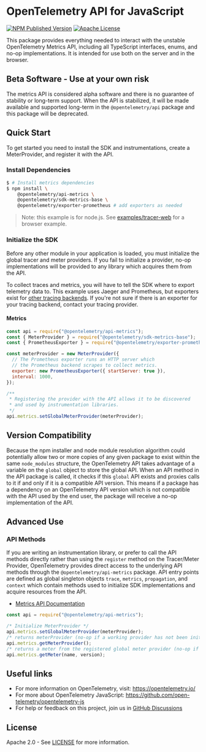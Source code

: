 # OpenTelemetry API for JavaScript

[![NPM Published Version][npm-img]][npm-url]
[![Apache License][license-image]][license-image]

This package provides everything needed to interact with the unstable OpenTelemetry Metrics API, including all TypeScript interfaces, enums, and no-op implementations. It is intended for use both on the server and in the browser.

## Beta Software - Use at your own risk

The metrics API is considered alpha software and there is no guarantee of stability or long-term support. When the API is stabilized, it will be made available and supported long-term in the `@opentelemetry/api` package and this package will be deprecated.

## Quick Start

To get started you need to install the SDK and instrumentations, create a MeterProvider, and register it with the API.

### Install Dependencies

```sh
$ # Install metrics dependencies
$ npm install \
    @opentelemetry/api-metrics \
    @opentelemetry/sdk-metrics-base \
    @opentelemetry/exporter-prometheus # add exporters as needed
```

> Note: this example is for node.js. See [examples/tracer-web](https://github.com/open-telemetry/opentelemetry-js/tree/main/examples/tracer-web) for a browser example.

### Initialize the SDK

Before any other module in your application is loaded, you must initialize the global tracer and meter providers. If you fail to initialize a provider, no-op implementations will be provided to any library which acquires them from the API.

To collect traces and metrics, you will have to tell the SDK where to export telemetry data to. This example uses Jaeger and Prometheus, but exporters exist for [other tracing backends][other-tracing-backends]. If you're not sure if there is an exporter for your tracing backend, contact your tracing provider.

#### Metrics

```javascript
const api = require("@opentelemetry/api-metrics");
const { MeterProvider } = require("@opentelemetry/sdk-metrics-base");
const { PrometheusExporter } = require("@opentelemetry/exporter-prometheus");

const meterProvider = new MeterProvider({
  // The Prometheus exporter runs an HTTP server which
  // the Prometheus backend scrapes to collect metrics.
  exporter: new PrometheusExporter({ startServer: true }),
  interval: 1000,
});

/**
 * Registering the provider with the API allows it to be discovered
 * and used by instrumentation libraries.
 */
api.metrics.setGlobalMeterProvider(meterProvider);
```

## Version Compatibility

Because the npm installer and node module resolution algorithm could potentially allow two or more copies of any given package to exist within the same `node_modules` structure, the OpenTelemetry API takes advantage of a variable on the `global` object to store the global API. When an API method in the API package is called, it checks if this `global` API exists and proxies calls to it if and only if it is a compatible API version. This means if a package has a dependency on an OpenTelemetry API version which is not compatible with the API used by the end user, the package will receive a no-op implementation of the API.

## Advanced Use

### API Methods

If you are writing an instrumentation library, or prefer to call the API methods directly rather than using the `register` method on the Tracer/Meter Provider, OpenTelemetry provides direct access to the underlying API methods through the `@opentelemetry/api-metrics` package. API entry points are defined as global singleton objects `trace`, `metrics`, `propagation`, and `context` which contain methods used to initialize SDK implementations and acquire resources from the API.

- [Metrics API Documentation][metrics-api-docs]

```javascript
const api = require("@opentelemetry/api-metrics");

/* Initialize MeterProvider */
api.metrics.setGlobalMeterProvider(meterProvider);
/* returns meterProvider (no-op if a working provider has not been initialized) */
api.metrics.getMeterProvider();
/* returns a meter from the registered global meter provider (no-op if a working provider has not been initialized) */
api.metrics.getMeter(name, version);
```

## Useful links

- For more information on OpenTelemetry, visit: <https://opentelemetry.io/>
- For more about OpenTelemetry JavaScript: <https://github.com/open-telemetry/opentelemetry-js>
- For help or feedback on this project, join us in [GitHub Discussions][discussions-url]

## License

Apache 2.0 - See [LICENSE][license-url] for more information.

[discussions-url]: https://github.com/open-telemetry/opentelemetry-js/discussions
[license-url]: https://github.com/open-telemetry/opentelemetry-js/blob/main/LICENSE
[license-image]: https://img.shields.io/badge/license-Apache_2.0-green.svg?style=flat
[npm-url]: https://www.npmjs.com/package/@opentelemetry/api-metrics
[npm-img]: https://badge.fury.io/js/%40opentelemetry%2Fapi-metrics.svg

[metrics-api-docs]: https://open-telemetry.github.io/opentelemetry-js/modules/_opentelemetry_api_metrics.html

[other-tracing-backends]: https://github.com/open-telemetry/opentelemetry-js#trace-exporters
